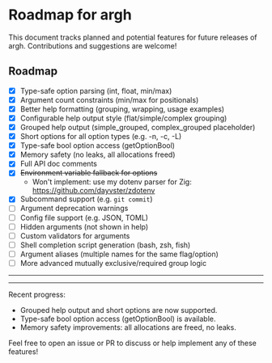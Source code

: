 # Roadmap for argh

This document tracks planned and potential features for future releases of argh. Contributions and suggestions are welcome!


## Roadmap

- [x] Type-safe option parsing (int, float, min/max)
- [x] Argument count constraints (min/max for positionals)
- [x] Better help formatting (grouping, wrapping, usage examples)
- [x] Configurable help output style (flat/simple/complex grouping)
- [x] Grouped help output (simple_grouped, complex_grouped placeholder)
- [x] Short options for all option types (e.g. -n, -c, -L)
- [x] Type-safe bool option access (getOptionBool)
- [x] Memory safety (no leaks, all allocations freed)
- [x] Full API doc comments
- [x] ~~Environment variable fallback for options~~
	- Won't implement: use my dotenv parser for Zig: https://github.com/dayvster/zdotenv
- [x] Subcommand support (e.g. `git commit`)
- [ ] Argument deprecation warnings
- [ ] Config file support (e.g. JSON, TOML)
- [ ] Hidden arguments (not shown in help)
- [ ] Custom validators for arguments
- [ ] Shell completion script generation (bash, zsh, fish)
- [ ] Argument aliases (multiple names for the same flag/option)
- [ ] More advanced mutually exclusive/required group logic

---


---

Recent progress:
- Grouped help output and short options are now supported.
- Type-safe bool option access (getOptionBool) is available.
- Memory safety improvements: all allocations are freed, no leaks.

Feel free to open an issue or PR to discuss or help implement any of these features!
